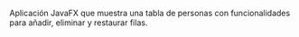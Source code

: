 Aplicación JavaFX que muestra una tabla de personas con funcionalidades para añadir, eliminar y restaurar filas.
